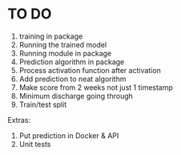# TO DO

1. training in package
2. Running the trained model
3. Running module in package
4. Prediction algorithm in package
5. Process activation function after activation
6. Add prediction to neat algorithm
7. Make score from 2 weeks not just 1 timestamp
8. Minimum discharge going through
9. Train/test split


Extras:
1. Put prediction in Docker & API
2. Unit tests
